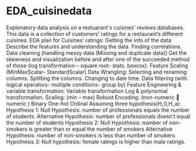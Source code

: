 # EDA_cuisinedata
Explonatory data analysis on a restuarant's cuisines' reviews databases. 
	This data is a collection of customers’ ratings for a restaurant’s different cuisines.
EDA plan for Cuisines’ ratings:
	Getting the info of the data 
	Describe the features and understanding the data.
	Finding correlations.
	Data cleaning (handling messy data (Missing and duplicate data))
	Get the skewness and visualization before and after one of the succeeded method of those (log transformation – square root- stats. boxcox).
	Feature Scaling (MinMaxScalar- StandardScalar)
	Data Wrangling:
	Selecting and renaming columns.
	Splitting the columns.
	Changing to date time.
	 Data filtering (with logical operators- multiple conditions- group by)
	Feature Engineering & variable transformation:
	Variable transformation
	Log & polynomial transformation.
	Scaling:
	(min – max)
	Robust
	Encoding: (non-numeric  numeric )
	Binary
	One-hot 
	Ordinal
	Assuming three hypothesis(H_0,H_a):
	Hypothesis 1:
	Null Hypothesis: number of professionals equals the number of students. 
	Alternative Hypothesis: number of professionals doesn’t equal the number of students 
	Hypothesis 2: 
	Null Hypothesis: number of non-smokers is greater than or equal the number of smokers
	Alternative Hypothesis: number of non-smokers is less than number of smokers. 
	Hypothesis 3:
	Null hypothesis: female ratings is higher than male ratings.
